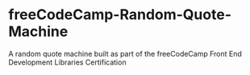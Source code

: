 # freeCodeCamp-Random-Quote-Machine
A random quote machine built as part of the freeCodeCamp Front End Development Libraries Certification
